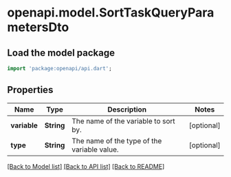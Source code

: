 # openapi.model.SortTaskQueryParametersDto

## Load the model package
```dart
import 'package:openapi/api.dart';
```

## Properties
Name | Type | Description | Notes
------------ | ------------- | ------------- | -------------
**variable** | **String** | The name of the variable to sort by. | [optional] 
**type** | **String** | The name of the type of the variable value. | [optional] 

[[Back to Model list]](../README.md#documentation-for-models) [[Back to API list]](../README.md#documentation-for-api-endpoints) [[Back to README]](../README.md)


